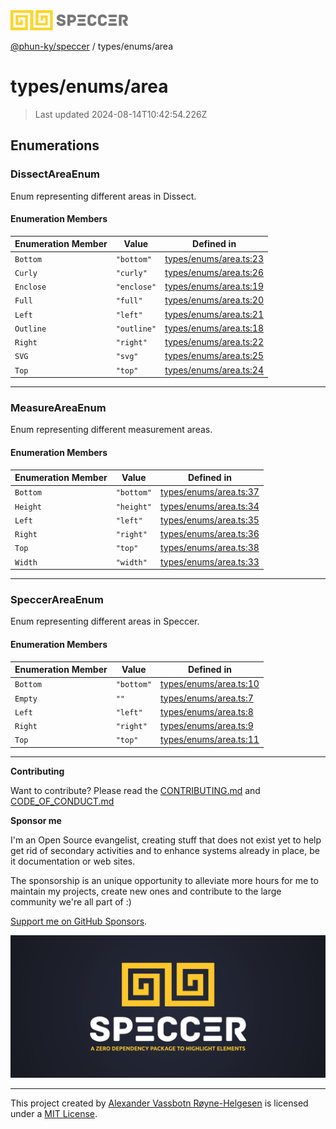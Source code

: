 <div>
  <img alt="SPECCER logo" src="https://raw.githubusercontent.com/phun-ky/speccer/main/public/logo-speccer-horizontal-colored-package.svg?raw=true" style="max-height:32px;" />
</div>

[@phun-ky/speccer](../../README.md) / types/enums/area

# types/enums/area

> Last updated 2024-08-14T10:42:54.226Z

## Enumerations

### DissectAreaEnum

Enum representing different areas in Dissect.

#### Enumeration Members

| Enumeration Member | Value       | Defined in                                                                                         |
| ------------------ | ----------- | -------------------------------------------------------------------------------------------------- |
| `Bottom`           | `"bottom"`  | [types/enums/area.ts:23](https://github.com/phun-ky/speccer/blob/main/src/types/enums/area.ts#L23) |
| `Curly`            | `"curly"`   | [types/enums/area.ts:26](https://github.com/phun-ky/speccer/blob/main/src/types/enums/area.ts#L26) |
| `Enclose`          | `"enclose"` | [types/enums/area.ts:19](https://github.com/phun-ky/speccer/blob/main/src/types/enums/area.ts#L19) |
| `Full`             | `"full"`    | [types/enums/area.ts:20](https://github.com/phun-ky/speccer/blob/main/src/types/enums/area.ts#L20) |
| `Left`             | `"left"`    | [types/enums/area.ts:21](https://github.com/phun-ky/speccer/blob/main/src/types/enums/area.ts#L21) |
| `Outline`          | `"outline"` | [types/enums/area.ts:18](https://github.com/phun-ky/speccer/blob/main/src/types/enums/area.ts#L18) |
| `Right`            | `"right"`   | [types/enums/area.ts:22](https://github.com/phun-ky/speccer/blob/main/src/types/enums/area.ts#L22) |
| `SVG`              | `"svg"`     | [types/enums/area.ts:25](https://github.com/phun-ky/speccer/blob/main/src/types/enums/area.ts#L25) |
| `Top`              | `"top"`     | [types/enums/area.ts:24](https://github.com/phun-ky/speccer/blob/main/src/types/enums/area.ts#L24) |

---

### MeasureAreaEnum

Enum representing different measurement areas.

#### Enumeration Members

| Enumeration Member | Value      | Defined in                                                                                         |
| ------------------ | ---------- | -------------------------------------------------------------------------------------------------- |
| `Bottom`           | `"bottom"` | [types/enums/area.ts:37](https://github.com/phun-ky/speccer/blob/main/src/types/enums/area.ts#L37) |
| `Height`           | `"height"` | [types/enums/area.ts:34](https://github.com/phun-ky/speccer/blob/main/src/types/enums/area.ts#L34) |
| `Left`             | `"left"`   | [types/enums/area.ts:35](https://github.com/phun-ky/speccer/blob/main/src/types/enums/area.ts#L35) |
| `Right`            | `"right"`  | [types/enums/area.ts:36](https://github.com/phun-ky/speccer/blob/main/src/types/enums/area.ts#L36) |
| `Top`              | `"top"`    | [types/enums/area.ts:38](https://github.com/phun-ky/speccer/blob/main/src/types/enums/area.ts#L38) |
| `Width`            | `"width"`  | [types/enums/area.ts:33](https://github.com/phun-ky/speccer/blob/main/src/types/enums/area.ts#L33) |

---

### SpeccerAreaEnum

Enum representing different areas in Speccer.

#### Enumeration Members

| Enumeration Member | Value      | Defined in                                                                                         |
| ------------------ | ---------- | -------------------------------------------------------------------------------------------------- |
| `Bottom`           | `"bottom"` | [types/enums/area.ts:10](https://github.com/phun-ky/speccer/blob/main/src/types/enums/area.ts#L10) |
| `Empty`            | `""`       | [types/enums/area.ts:7](https://github.com/phun-ky/speccer/blob/main/src/types/enums/area.ts#L7)   |
| `Left`             | `"left"`   | [types/enums/area.ts:8](https://github.com/phun-ky/speccer/blob/main/src/types/enums/area.ts#L8)   |
| `Right`            | `"right"`  | [types/enums/area.ts:9](https://github.com/phun-ky/speccer/blob/main/src/types/enums/area.ts#L9)   |
| `Top`              | `"top"`    | [types/enums/area.ts:11](https://github.com/phun-ky/speccer/blob/main/src/types/enums/area.ts#L11) |

---

**Contributing**

Want to contribute? Please read the [CONTRIBUTING.md](https://github.com/phun-ky/speccer/blob/main/CONTRIBUTING.md) and [CODE_OF_CONDUCT.md](https://github.com/phun-ky/speccer/blob/main/CODE_OF_CONDUCT.md)

**Sponsor me**

I'm an Open Source evangelist, creating stuff that does not exist yet to help get rid of secondary activities and to enhance systems already in place, be it documentation or web sites.

The sponsorship is an unique opportunity to alleviate more hours for me to maintain my projects, create new ones and contribute to the large community we're all part of :)

[Support me on GitHub Sponsors](https://github.com/sponsors/phun-ky).

![Speccer banner, with logo and slogan: A zero dependency package to highlight elements](https://github.com/phun-ky/speccer/blob/main/public/speccer-banner.png?raw=true)

---

This project created by [Alexander Vassbotn Røyne-Helgesen](http://phun-ky.net) is licensed under a [MIT License](https://choosealicense.com/licenses/mit/).
